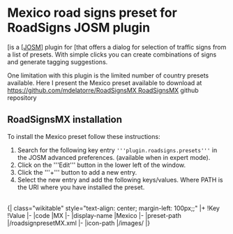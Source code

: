 # Mexico road signs preset for RoadSigns JOSM plugin


[is a [[JOSM]([JOSM/Plugins/RoadSigns|RoadSigns]])] plugin for [that offers a dialog for selection of traffic signs from a list of presets. With simple clicks you can create combinations of signs and generate tagging suggestions.

One limitation with this plugin is the limited number of country presets available. Here I present the Mexico preset available to download at [https://github.com/mdelatorre/RoadSignsMX RoadSignsMX]([OSM]]) github repository 

## RoadSignsMX installation 


To install the Mexico preset follow these instructions:
<br />
1. Search for the following key entry <code>'''plugin.roadsigns.presets'''</code> in the JOSM advanced preferences. (available when in expert mode).
2. Click on the '''Edit''' button in the lower left of the window.
3. Click the '''+''' button to add a new entry.
4. Select the new entry and add the following keys/values. Where PATH is the URI where you have installed the preset.   
<br />
{| class="wikitable" style="text-align: center; margin-left: 100px;;"
|+
!Key
!Value
|-
|code
|MX
|-
|display-name
|Mexico
|-
|preset-path
|<PATH>/roadsignpresetMX.xml
|-
|icon-path
|<PATH>/images/
|}
<br />
